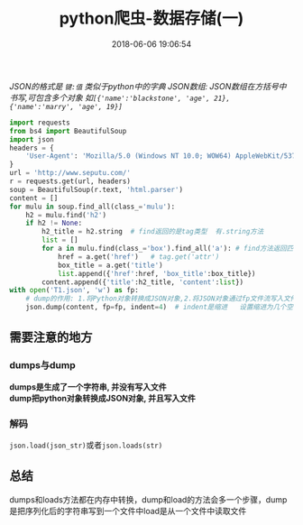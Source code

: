 ﻿---
title: python爬虫-数据存储(一)
date: 2018-06-06 19:06:54
categories:
- spider
tags: 
- spider
- json
- python
preview: 100
---

*JSON的格式是 `键:值`  类似于python中的字典*
*JSON数组:   JSON数组在方括号中书写,可包含多个对象 如`[{'name':'blackstone', 'age', 21},{'name':'marry', 'age', 19}]`*
<!-- more -->

``` python
import requests
from bs4 import BeautifulSoup
import json
headers = {
    'User-Agent': 'Mozilla/5.0 (Windows NT 10.0; WOW64) AppleWebKit/537.36 (KHTML, like Gecko) Chrome/64.0.3282.168 Safari/537.36'
}
url = 'http://www.seputu.com/'
r = requests.get(url, headers)
soup = BeautifulSoup(r.text, 'html.parser')
content = []
for mulu in soup.find_all(class_='mulu'):
    h2 = mulu.find('h2')
    if h2 != None:
        h2_title = h2.string  # find返回的是tag类型  有.string方法
        list = []
        for a in mulu.find(class_='box').find_all('a'): # find方法返回匹配的第一个tag   find_all方法返回匹配的tag的列表
            href = a.get('href')   # tag.get('attr')
            box_title = a.get('title')
            list.append({'href':href, 'box_title':box_title})
        content.append({'title':h2_title, 'content':list})
with open('T1.json', 'w') as fp:
    # dump的作用: 1.将Python对象转换成JSON对象,2.将JSON对象通过fp文件流写入文件
    json.dump(content, fp=fp, indent=4)  # indent是缩进   设置缩进为几个空格
```

## 需要注意的地方

### dumps与dump
**dumps是生成了一个字符串, 并没有写入文件    
dump把python对象转换成JSON对象, 并且写入文件**
### 解码
`json.load(json_str)`或者`json.loads(str)`  

## 总结
dumps和loads方法都在内存中转换，dump和load的方法会多一个步骤，dump是把序列化后的字符串写到一个文件中load是从一个文件中读取文件